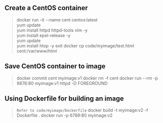 ## **Create a CentOS container**
> docker run -it --name cent centos:latest<br />
> yum update<br />
> yum install httpd httpd-tools vim -y<br />
> yum install epel-release -y<br />
> yum update<br />
> yum install htop -y
> exit
> docker cp code/myimage/test.html cent:/var/www/html
## **Save CentOS container to image**
> docker commit cent myimage:v1
> docker rm -f cent
> docker run --rm -p 9876:80 myimage:v1 httpd -D FOREGROUND

## **Using Dockerfile for building an image**
> `Refer to code/myimage/Dockerfile`
> docker build -t myimage:v2 -f Dockerfile .
> docker run -p 6789:80 myimage:v2